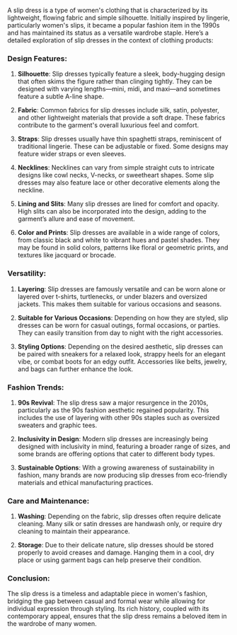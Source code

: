 A slip dress is a type of women's clothing that is characterized by its lightweight, flowing fabric and simple silhouette. Initially inspired by lingerie, particularly women's slips, it became a popular fashion item in the 1990s and has maintained its status as a versatile wardrobe staple. Here’s a detailed exploration of slip dresses in the context of clothing products:

### Design Features:
1. **Silhouette**: Slip dresses typically feature a sleek, body-hugging design that often skims the figure rather than clinging tightly. They can be designed with varying lengths—mini, midi, and maxi—and sometimes feature a subtle A-line shape.

2. **Fabric**: Common fabrics for slip dresses include silk, satin, polyester, and other lightweight materials that provide a soft drape. These fabrics contribute to the garment's overall luxurious feel and comfort.

3. **Straps**: Slip dresses usually have thin spaghetti straps, reminiscent of traditional lingerie. These can be adjustable or fixed. Some designs may feature wider straps or even sleeves.

4. **Necklines**: Necklines can vary from simple straight cuts to intricate designs like cowl necks, V-necks, or sweetheart shapes. Some slip dresses may also feature lace or other decorative elements along the neckline.

5. **Lining and Slits**: Many slip dresses are lined for comfort and opacity. High slits can also be incorporated into the design, adding to the garment’s allure and ease of movement.

6. **Color and Prints**: Slip dresses are available in a wide range of colors, from classic black and white to vibrant hues and pastel shades. They may be found in solid colors, patterns like floral or geometric prints, and textures like jacquard or brocade.

### Versatility:
1. **Layering**: Slip dresses are famously versatile and can be worn alone or layered over t-shirts, turtlenecks, or under blazers and oversized jackets. This makes them suitable for various occasions and seasons.

2. **Suitable for Various Occasions**: Depending on how they are styled, slip dresses can be worn for casual outings, formal occasions, or parties. They can easily transition from day to night with the right accessories.

3. **Styling Options**: Depending on the desired aesthetic, slip dresses can be paired with sneakers for a relaxed look, strappy heels for an elegant vibe, or combat boots for an edgy outfit. Accessories like belts, jewelry, and bags can further enhance the look.

### Fashion Trends:
1. **90s Revival**: The slip dress saw a major resurgence in the 2010s, particularly as the 90s fashion aesthetic regained popularity. This includes the use of layering with other 90s staples such as oversized sweaters and graphic tees.

2. **Inclusivity in Design**: Modern slip dresses are increasingly being designed with inclusivity in mind, featuring a broader range of sizes, and some brands are offering options that cater to different body types.

3. **Sustainable Options**: With a growing awareness of sustainability in fashion, many brands are now producing slip dresses from eco-friendly materials and ethical manufacturing practices.

### Care and Maintenance:
1. **Washing**: Depending on the fabric, slip dresses often require delicate cleaning. Many silk or satin dresses are handwash only, or require dry cleaning to maintain their appearance.

2. **Storage**: Due to their delicate nature, slip dresses should be stored properly to avoid creases and damage. Hanging them in a cool, dry place or using garment bags can help preserve their condition.

### Conclusion:
The slip dress is a timeless and adaptable piece in women's fashion, bridging the gap between casual and formal wear while allowing for individual expression through styling. Its rich history, coupled with its contemporary appeal, ensures that the slip dress remains a beloved item in the wardrobe of many women.